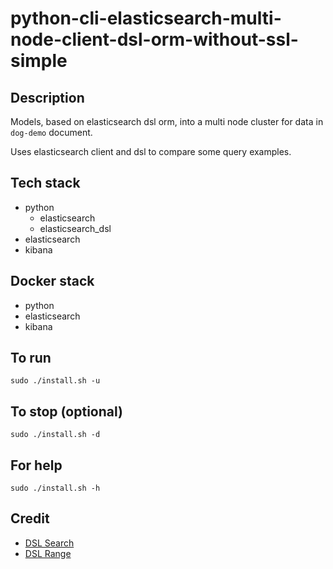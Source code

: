 # python-cli-elasticsearch-multi-node-client-dsl-orm-without-ssl-simple

## Description
Models, based on elasticsearch dsl orm, into a multi node cluster for data in `dog-demo` document.

Uses elasticsearch client and dsl to compare some query examples.

## Tech stack
- python
    - elasticsearch
    - elasticsearch_dsl
- elasticsearch
- kibana

## Docker stack
- python
- elasticsearch
- kibana

## To run
`sudo ./install.sh -u`

## To stop (optional)
`sudo ./install.sh -d`

## For help
`sudo ./install.sh -h`

## Credit
- [DSL Search](https://medium.com/@kartik.puri95/a-ninja-way-to-use-elasticsearch-with-python-40a1e841e859)
- [DSL Range](https://stackoverflow.com/questions/43368586/range-query-in-elasticsearch-dsl-by-integer-field)